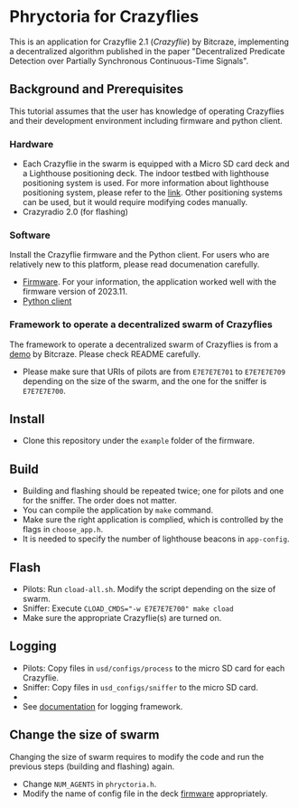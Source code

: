 # Phryctoria for Crazyflies
This is an application for Crazyflie 2.1 (*Crazyflie*) by Bitcraze, implementing a decentralized algorithm published in the paper "Decentralized Predicate Detection over Partially Synchronous Continuous-Time Signals".

## Background and Prerequisites
This tutorial assumes that the user has knowledge of operating Crazyflies and their development environment including firmware and python client. 

### Hardware
- Each Crazyflie in the swarm is equipped with a Micro SD card deck and a Lighthouse positioning deck. The indoor testbed with lighthouse positioning system is used. For more information about lighthouse positioning system, please refer to the [link](https://www.bitcraze.io/documentation/system/positioning/ligthouse-positioning-system/). Other positioning systems can be used, but it would require modifying codes manually.
- Crazyradio 2.0 (for flashing)

### Software
Install the Crazyflie firmware and the Python client. For users who are relatively new to this platform, please read documenation carefully.
- [Firmware](https://www.bitcraze.io/documentation/repository/crazyflie-firmware/master/). For your information, the application worked well with the firmware version of 2023.11.
- [Python client](https://www.bitcraze.io/documentation/repository/crazyflie-clients-python/master/)

### Framework to operate a decentralized swarm of Crazyflies
The framework to operate a decentralized swarm of Crazyflies is from a [demo](https://github.com/bitcraze/crazyflie-firmware-experimental/tree/icra-2023/examples/demos/decentralized_swarm) by Bitcraze. Please check README carefully. 
- Please make sure that URIs of pilots are from `E7E7E7E701` to `E7E7E7E709` depending on the size of the swarm, and the one for the sniffer is `E7E7E7E700`.

## Install
- Clone this repository under the `example` folder of the firmware.

## Build
- Building and flashing should be repeated twice; one for pilots and one for the sniffer. The order does not matter.
- You can compile the application by `make` command.
- Make sure the right application is complied, which is controlled by the flags in `choose_app.h`.
- It is needed to specify the number of lighthouse beacons in `app-config`.

## Flash
- Pilots: Run `cload-all.sh`. Modify the script depending on the size of swarm.
- Sniffer: Execute `CLOAD_CMDS="-w E7E7E7E700" make cload` 
- Make sure the appropriate Crazyflie(s) are turned on. 

## Logging
- Pilots: Copy files in `usd/configs/process` to the micro SD card for each Crazyflie.
- Sniffer: Copy files in `usd_configs/sniffer` to the micro SD card.
- 
- See [documentation](https://www.bitcraze.io/products/micro-sd-card-deck/) for logging framework.

## Change the size of swarm
Changing the size of swarm requires to modify the code and run the previous steps (building and flashing) again. 
- Change `NUM_AGENTS` in `phryctoria.h`.
- Modify the name of config file in the deck [firmware](https://github.com/bitcraze/crazyflie-firmware/blob/ac565120e6ca2858d2e4a73f204775502e2d7233/src/deck/drivers/src/usddeck.c#L569) appropriately.